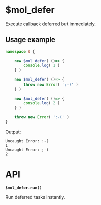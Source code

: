 # $mol_defer

Execute callback deferred but immediately. 

## Usage example

```typescript
namespace $ {
	
	new $mol_defer( ()=> {
		console.log( 1 )
	} )
	
	new $mol_defer( ()=> {
		throw new Error( ';-)' )
	} )
	
	new $mol_defer( ()=> {
		console.log( 2 )
	} )
	
	throw new Error( ':-(' )
}
```

Output:
```
Uncaught Error: :-(
1
Uncaught Error: ;-)
2
```

# API

**`$mol_defer.run()`**

Run deferred tasks instantly.
